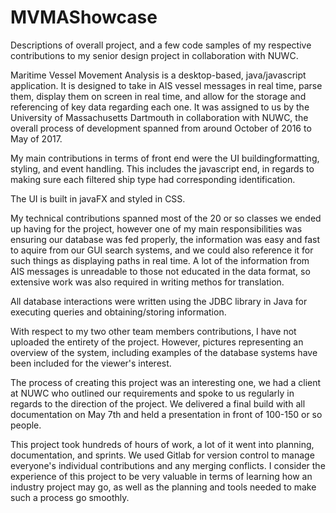 # MVMAShowcase
Descriptions of overall project, and a few code samples of my respective contributions to my senior design project in collaboration with NUWC.

Maritime Vessel Movement Analysis is a desktop-based, java/javascript application. It is designed to take in AIS vessel messages in real time, parse them, display them on screen in real time, and allow for the storage and referencing of key data regarding each one. It was assigned to us by the University of Massachusetts Dartmouth in collaboration with NUWC, the overall process of development spanned from around October of 2016 to May of 2017.

My main contributions in terms of front end were the UI buildingformatting, styling, and event handling. This includes the javascript end, in regards to making sure each filtered ship type had corresponding identification. 

The UI is built in javaFX and styled in CSS.

My technical contributions spanned most of the 20 or so classes we ended up having for the project, however one of my main responsibilities was ensuring our database was fed properly, the information was easy and fast to aquire from our GUI search systems, and we could also reference it for such things as displaying paths in real time. A lot of the information from AIS messages is unreadable to those not educated in the data format, so extensive work was also required in writing methos for translation. 

All database interactions were written using the JDBC library in Java for executing queries and obtaining/storing information.

With respect to my two other team members contributions, I have not uploaded the entirety of the project. However, pictures representing an overview of the system, including examples of the database systems have been included for the viewer's interest.

The process of creating this project was an interesting one, we had a client at NUWC who outlined our requirements and spoke to us regularly in regards to the direction of the project. We delivered a final build with all documentation on May 7th and held a presentation in front of 100-150 or so people.

This project took hundreds of hours of work, a lot of it went into planning, documentation, and sprints. We used Gitlab for version control to manage everyone's individual contributions and any merging conflicts. I consider the experience of this project to be very valuable in terms of learning how an industry project may go, as well as the planning and tools needed to make such a process go smoothly.
